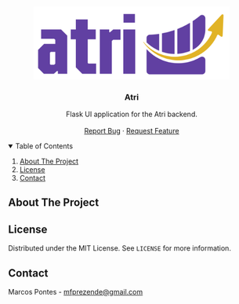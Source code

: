 <!-- PROJECT LOGO -->
<br />
<p align="center">
  <a href="https://github.com/search-labs/atri_front">
    <img src="static/img/logo.png" alt="Logo" width="400">
  </a>

  <h3 align="center">Atri</h3>

  <p align="center">
    Flask UI application for the Atri backend.
    <br />
    <br />
    <a href="https://github.com/search-labs/atri_front/issues">Report Bug</a>
    ·
    <a href="https://github.com/search-labs/atri_front/issues">Request Feature</a>
  </p>
</p>



<!-- TABLE OF CONTENTS -->
<details open="open">
  <summary>Table of Contents</summary>
  <ol>
    <li>
      <a href="#about-the-project">About The Project</a>
    </li>
    <li><a href="#license">License</a></li>
    <li><a href="#contact">Contact</a></li>
  </ol>
</details>



<!-- ABOUT THE PROJECT -->
## About The Project



<!-- LICENSE -->
## License

Distributed under the MIT License. See `LICENSE` for more information.

<!-- CONTACT -->
## Contact

Marcos Pontes - mfprezende@gmail.com
